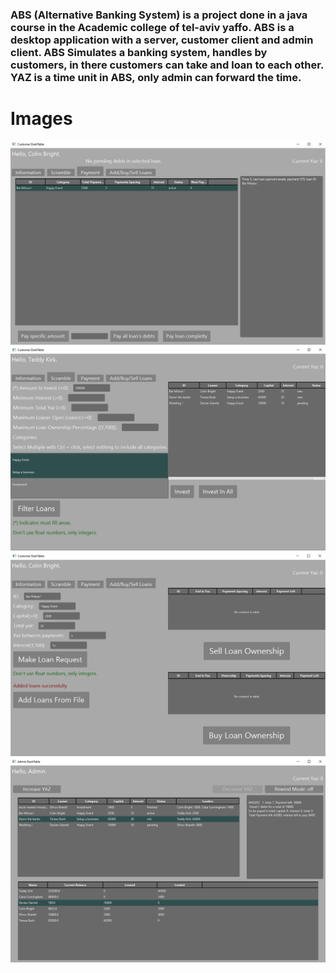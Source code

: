 <p>
  <h3>
ABS (Alternative Banking System) is a project done in a java course in the Academic college of tel-aviv yaffo.    
ABS is a desktop application with a server, customer client and admin client. ABS Simulates a banking system, handles by customers, in there customers can take and loan to each other.
YAZ is a time unit in ABS, only admin can forward the time.
  </h3>
</p>

# Images
<p>
  <img src="res/LoanPayment.png"/>
  <img src="res/ScrambleLoans.png"/>
  <img src="res/MakeLoanRequest.png"/>
  <img src="res/AdminView.png"/>
</p>
